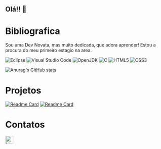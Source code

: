 ## Olá!! 👋

# Bibliografica

Sou uma Dev Novata, mas muito dedicada, que adora aprender! Estou a procura do meu primeiro estagio na area.

![Eclipse](https://img.shields.io/badge/Eclipse-2C2255?style=for-the-badge&logo=eclipse&logoColor=white)
![Visual Studio Code](https://img.shields.io/badge/Visual_Studio_Code-0078D4?style=for-the-badge&logo=visual%20studio%20code&logoColor=white)
![OpenJDK](https://img.shields.io/badge/Java-ED8B00?style=for-the-badge&logo=java&logoColor=white)
![C](https://img.shields.io/badge/C-00599C?style=for-the-badge&logo=c&logoColor=white)
![HTML5](https://img.shields.io/badge/HTML5-E34F26?style=for-the-badge&logo=html5&logoColor=white)
![CSS3](https://img.shields.io/badge/CSS3-1572B6?style=for-the-badge&logo=css3&logoColor=white)


[![Anurag's GitHub stats](https://github-readme-stats.vercel.app/api?username=GabriellePintanel&theme=radical)](https://github.com/anuraghazra/github-readme-stats)

# Projetos

[![Readme Card](https://github-readme-stats.vercel.app/api/pin/?username=GabriellePintanel&repo=dsmeta-css)](https://github.com/GabriellePintanel/dsmeta-css)
[![Readme Card](https://github-readme-stats.vercel.app/api/pin/?username=GabriellePintanel&repo=Curriculo_dev_week.github.io)](https://github.com/GabriellePintanel/Curriculo_dev_week.github.io)

# Contatos

[<img src='https://img.shields.io/badge/LinkedIn-0077B5?style=for-the-badge&logo=linkedin&logoColor=white' alt='Linkedin' height='25'>](https://www.linkedin.com/in/gabrielle-pintanel-445498195)
